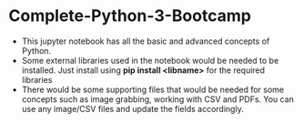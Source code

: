 # Complete-Python-3-Bootcamp
- This jupyter notebook has all the basic and advanced concepts of Python.
- Some external libraries used in the notebook would be needed to be installed. Just install using **pip install \<libname\>** for the required libraries
- There would be some supporting files that would be needed for some concepts such as image grabbing, working with CSV and PDFs. You can use any image/CSV files and update the fields accordingly.
